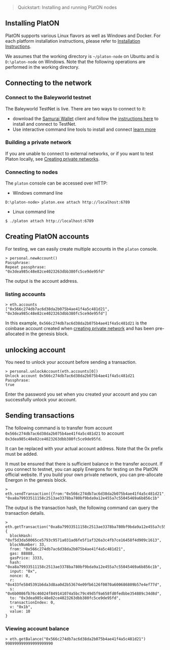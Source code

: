
> Quickstart: Installing and running PlatON nodes

## Installing PlatON
PlatON supports various Linux flavors as well as Windows and Docker. For each platform installation instructions, please refer to [Installation Instructions]([English]-installation-instructions).

We assumes that the working directory is `~/platon-node` on Ubuntu and is `D:\platon-node` on Windows. Note that the following operations are performed in the working directory.

## Connecting to the network

### Connect to the Baleyworld testnet

The Baleyworld TestNet is live. There are two ways to connect to it:
* download the [Samurai Wallet](https://download.platon.network/0.3/samurai-windows-x86_64-0.3.0.zip) client and follow the [instructions here]([English]-Samurai-Wallet) to install and connect to TestNet.
* Use interactive command line tools to install and connect [learn more](https://github.com/PlatONnetwork/wiki/wiki/_javascript-console)

### Building a private network
If you are unable to connect to external networks, or if you want to test Platon locally, see [Creating private networks]([English]-private-networks).

### Connecting to nodes

The `platon` console can be accessed over HTTP:
- Windows command line
```
D:\platon-node> platon.exe attach http://localhost:6789
```

- Linux command line
```
$ ./platon attach http://localhost:6789
```

## Creating PlatON accounts
For testing, we can easily create multiple accounts in the `platon` console.
```
> personal.newAccount()
Passphrase: 
Repeat passphrase: 
"0x3dea985c48e82ce4023263dbb380fc5ce9de95fd"
```
The output is the account address.

### listing accounts
```
> eth.accounts
["0x566c274db7ac6d38da2b075b4ae41f4a5c481d21", "0x3dea985c48e82ce4023263dbb380fc5ce9de95fd"]
```
In this example, `0x566c274db7ac6d38da2b075b4ae41f4a5c481d21` is the coinbase account created when [creating private network]([English]-private-networks) and has been pre-allocated in the genesis block.

## unlocking account
You need to unlock your account before sending a transaction.
```
> personal.unlockAccount(eth.accounts[0])
Unlock account 0x566c274db7ac6d38da2b075b4ae41f4a5c481d21
Passphrase: 
true
```
Enter the password you set when you created your account and you can successfully unlock your account.

## Sending transactions
The following command is to transfer from account `0x566c274db7ac6d38da2b075b4ae41f4a5c481d21` to account `0x3dea985c48e82ce4023263dbb380fc5ce9de95fd`.

It can be replaced with your actual account address. Note that the 0x prefix must be added.

It must be ensured that there is sufficient balance in the transfer account. If you connect to testnet, you can apply Energons for testing on the PlatON official website. If you build your own private network, you can pre-allocate Energon in the genesis block.

```
> eth.sendTransaction({from:"0x566c274db7ac6d38da2b075b4ae41f4a5c481d21",to:"0x3dea985c48e82ce4023263dbb380fc5ce9de95fd",value:10,gas:88888,gasPrice:3333})
"0xa8a79933511158c2513ae3378ba780bf9bda9a12e455a7c55045469a6b856c1b"
```

The output is the transaction hash, the following command can query the transaction details.
```
> eth.getTransaction("0xa8a79933511158c2513ae3378ba780bf9bda9a12e455a7c55045469a6b856c1b")
{
  blockHash: "0xf5d3da50065ce5793c9571a031ad6fe5f1af326a3c4fb7ce16458f4d909c1613",
  blockNumber: 33,
  from: "0x566c274db7ac6d38da2b075b4ae41f4a5c481d21",
  gas: 88888,
  gasPrice: 3333,
  hash: "0xa8a79933511158c2513ae3378ba780bf9bda9a12e455a7c55045469a6b856c1b",
  input: "0x",
  nonce: 0,
  r: "0x433fe5845391b6da3d8aa0d2b53674e09fb6126f0070a600686809b57e4ef77d",
  s: "0x6b0086fb76c46024f849141074a5bc79c49d5f9a658fd0fedbbe354889c34d8d",
  to: "0x3dea985c48e82ce4023263dbb380fc5ce9de95fd",
  transactionIndex: 0,
  v: "0x1b",
  value: 10
}
```

### Viewing account balance
```
> eth.getBalance("0x566c274db7ac6d38da2b075b4ae41f4a5c481d21")
998999999999999999990
```
